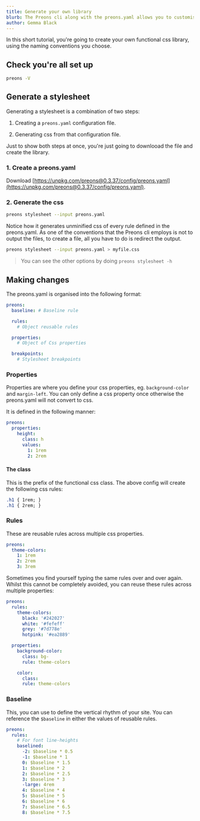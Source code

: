 ```yaml
---
title: Generate your own library
blurb: The Preons cli along with the preons.yaml allows you to customise your own functional css library
author: Gemma Black
---
```


In this short tutorial, you're going to create your own functional css library, using the naming conventions you choose.

## Check you're all set up

```bash
preons -V
```

## Generate a stylesheet

Generating a stylesheet is a combination of two steps:

1. Creating a `preons.yaml` configuration file.

2. Generating css from that configuration file.

Just to show both steps at once, you're just going to downlooad the file and create the library.

### 1. Create a preons.yaml

Download [https://unpkg.com/preons@0.3.37/config/preons.yaml](https://unpkg.com/preons@0.3.37/config/preons.yaml).

### 2. Generate the css

```bash
preons stylesheet --input preons.yaml
```

Notice how it generates unminified css of every rule defined in the preons.yaml. As one of the conventions that the Preons cli employs is not to output the files, to create a file, all you have to do is redirect the output.

```bash
preons stylesheet --input preons.yaml > myfile.css
```

> You can see the other options by doing `preons stylesheet -h`

## Making changes

The preons.yaml is organised into the following format:

```yaml
preons:
  baseline: # Baseline rule

  rules:
    # Object reusable rules

  properties:
    # Object of Css properties

  breakpoints:
    # Stylesheet breakpoints
```

### Properties

Properties are where you define your css properties, eg. `background-color` and `margin-left`. You can only define a css property once otherwise the preons.yaml will not convert to css.

It is defined in the following manner:

```yaml
preons:
  properties:
    height:
      class: h
      values:
        1: 1rem
        2: 2rem
```

#### The class

This is the prefix of the functional css class. The above config will create the following css rules:

```css
.h1 { 1rem; }
.h1 { 2rem; }
```

### Rules

These are reusable rules across multiple css properties.

```yaml
preons:
  theme-colors:
    1: 1rem
    2: 2rem
    3: 3rem
```

Sometimes you find yourself typing the same rules over and over again. Whilst this cannot be completely avoided, you can reuse these rules across multiple properties:

```yaml
preons:
  rules:
    theme-colors:
      black: '#242027'
      white: '#fefeff'
      grey: '#7d778e'
      hotpink: '#ea2889'

  properties:
    background-color:
      class: bg-
      rule: theme-colors

    color:
      class:
      rule: theme-colors
```

### Baseline

This, you can use to define the vertical rhythm of your site. You can reference the `$baseline` in either the values of reusable rules.

```yaml
preons:
  rules:
    # For font line-heights
    baselined:
      -2: $baseline * 0.5
      -1: $baseline * 1
      0: $baseline * 1.5
      1: $baseline * 2
      2: $baseline * 2.5
      3: $baseline * 3
      -large: 4rem
      4: $baseline * 4
      5: $baseline * 5
      6: $baseline * 6
      7: $baseline * 6.5
      8: $baseline * 7.5
```
